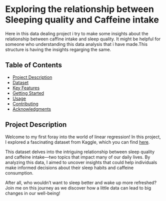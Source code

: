 # Exploring the relationship between Sleeping quality and Caffeine intake
Here in this data dealing project i try to make some insights about the relationship between caffine intake and sleep quality. It might be helpful for someone who understanding this data analysis that i have made.This structure is having the insights regarging the same. 
## Table of Contents

- [Project Description](#project-description)
- [Dataset](#dataset)
- [Key Features](#key-features)
- [Getting Started](#getting-started)
- [Usage](#usage)
- [Contributing](#contributing)
- [Acknowledgments](#acknowledgments)

## Project Description

Welcome to my first foray into the world of linear regression! In this project, I explored a fascinating dataset from Kaggle, which you can find [here](https://www.kaggle.com/datasets/uom190346a/sleep-and-health-metrics).

This dataset delves into the intriguing relationship between sleep quality and caffeine intake—two topics that impact many of our daily lives. By analyzing this data, I aimed to uncover insights that could help individuals make informed decisions about their sleep habits and caffeine consumption.

After all, who wouldn’t want to sleep better and wake up more refreshed? Join me on this journey as we discover how a little data can lead to big changes in our well-being!
